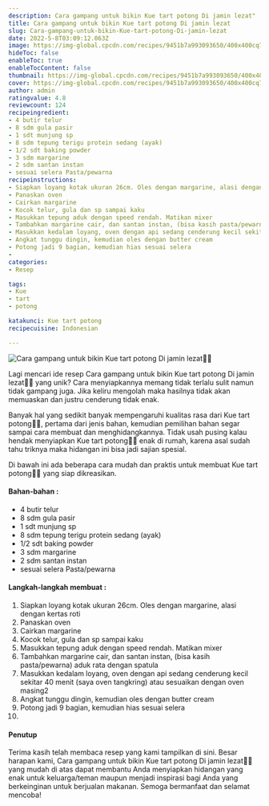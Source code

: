 ```yaml
---
description: Cara gampang untuk bikin Kue tart potong Di jamin lezat"
title: Cara gampang untuk bikin Kue tart potong Di jamin lezat
slug: Cara-gampang-untuk-bikin-Kue-tart-potong-Di-jamin-lezat
date: 2022-5-8T03:09:12.063Z
image: https://img-global.cpcdn.com/recipes/9451b7a993093650/400x400cq70/photo.jpg
hideToc: false
enableToc: true
enableTocContent: false
thumbnail: https://img-global.cpcdn.com/recipes/9451b7a993093650/400x400cq70/photo.jpg
cover: https://img-global.cpcdn.com/recipes/9451b7a993093650/400x400cq70/photo.jpg
author: admin
ratingvalue: 4.8
reviewcount: 124
recipeingredient:
- 4 butir telur
- 8 sdm gula pasir
- 1 sdt munjung sp
- 8 sdm tepung terigu protein sedang (ayak)
- 1/2 sdt baking powder
- 3 sdm margarine
- 2 sdm santan instan
- sesuai selera Pasta/pewarna
recipeinstructions:
- Siapkan loyang kotak ukuran 26cm. Oles dengan margarine, alasi dengan kertas roti
- Panaskan oven
- Cairkan margarine
- Kocok telur, gula dan sp sampai kaku
- Masukkan tepung aduk dengan speed rendah. Matikan mixer
- Tambahkan margarine cair, dan santan instan, (bisa kasih pasta/pewarna) aduk rata dengan spatula
- Masukkan kedalam loyang, oven dengan api sedang cenderung kecil sekitar 40 menit (saya oven tangkring) atau sesuaikan dengan oven masing2
- Angkat tunggu dingin, kemudian oles dengan butter cream
- Potong jadi 9 bagian, kemudian hias sesuai selera
- 
categories:
- Resep

tags:
- Kue
- tart
- potong

katakunci: Kue tart potong
recipecuisine: Indonesian

---
```


![Cara gampang untuk bikin Kue tart potong Di jamin lezat👩‍🍳](https://img-global.cpcdn.com/recipes/9451b7a993093650/400x400cq70/photo.jpg)

Lagi mencari ide resep Cara gampang untuk bikin Kue tart potong Di jamin lezat👩‍🍳 yang unik? Cara menyiapkannya memang tidak terlalu sulit namun tidak gampang juga. Jika keliru mengolah maka hasilnya tidak akan memuaskan dan justru cenderung tidak enak.

Banyak hal yang sedikit banyak mempengaruhi kualitas rasa dari Kue tart potong👩‍🍳, pertama dari jenis bahan, kemudian pemilihan bahan segar sampai cara membuat dan menghidangkannya. Tidak usah pusing kalau hendak menyiapkan Kue tart potong👩‍🍳 enak di rumah, karena asal sudah tahu triknya maka hidangan ini bisa jadi sajian spesial.

Di bawah ini ada beberapa cara mudah dan praktis untuk membuat Kue tart potong👩‍🍳 yang siap dikreasikan.

<!--inarticleads1-->

#### Bahan-bahan :

- 4 butir telur
- 8 sdm gula pasir
- 1 sdt munjung sp
- 8 sdm tepung terigu protein sedang (ayak)
- 1/2 sdt baking powder
- 3 sdm margarine
- 2 sdm santan instan
- sesuai selera Pasta/pewarna

<!--inarticleads2-->

#### Langkah-langkah membuat :

1. Siapkan loyang kotak ukuran 26cm. Oles dengan margarine, alasi dengan kertas roti
1. Panaskan oven
1. Cairkan margarine
1. Kocok telur, gula dan sp sampai kaku
1. Masukkan tepung aduk dengan speed rendah. Matikan mixer
1. Tambahkan margarine cair, dan santan instan, (bisa kasih pasta/pewarna) aduk rata dengan spatula
1. Masukkan kedalam loyang, oven dengan api sedang cenderung kecil sekitar 40 menit (saya oven tangkring) atau sesuaikan dengan oven masing2
1. Angkat tunggu dingin, kemudian oles dengan butter cream
1. Potong jadi 9 bagian, kemudian hias sesuai selera
1. 

#### Penutup

Terima kasih telah membaca resep yang kami tampilkan di sini. Besar harapan kami, Cara gampang untuk bikin Kue tart potong Di jamin lezat👩‍🍳 yang mudah di atas dapat membantu Anda menyiapkan hidangan yang enak untuk keluarga/teman maupun menjadi inspirasi bagi Anda yang berkeinginan untuk berjualan makanan. Semoga bermanfaat dan selamat mencoba!